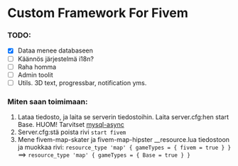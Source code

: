 <h1>Custom Framework For Fivem</h1>

### TODO:
- [X] Dataa menee databaseen
- [ ] Käännös järjestelmä i18n?
- [ ] Raha homma
- [ ] Admin toolit
- [ ] Utils. 3D text, progressbar, notification yms.

### Miten saan toimimaan:
 1. Lataa tiedosto, ja laita se serverin tiedostoihin. Laita server.cfg:hen start Base. HUOM! Tarvitset <a href="https://github.com/brouznouf/fivem-mysql-async">mysql-async</a>
 2. Server.cfg:stä poista rivi `start fivem`
 3. Mene fivem-map-skater ja fivem-map-hipster \_\_resource.lua tiedostoon ja muokkaa rivi: 
 `resource_type 'map' { gameTypes = { fivem = true } }` ==> `resource_type 'map' { gameTypes = { Base = true } }`
